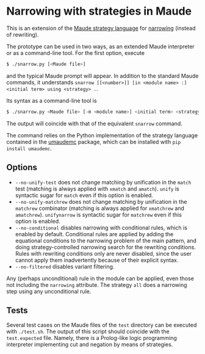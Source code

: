 # Narrowing with strategies in Maude

This is an extension of the [Maude strategy language](https://doi.org/10.1016/j.jlamp.2023.100887) for [narrowing](https://maude.lcc.uma.es/maude-manual/maude-manualch15.html) (instead of rewriting).

The prototype can be used in two ways, as an extended Maude interpreter or as a command-line tool. For the first option, execute
```bash
$ ./snarrow.py [<Maude file>]
```
and the typical Maude prompt will appear. In addition to the standard Maude commands, it understands `snarrow [[<number>]] [in <module name> :] <initial term> using <strategy> .`.

Its syntax as a command-line tool is
```bash
$ ./snarrow.py <Maude file> [-m <module name>] <initial term> <strategy> [--max-sols <number>]
```
The output will coincide with that of the equivalent `snarrow` command.

The command relies on the Python implementation of the strategy language contained in the [umaudemc](https://github.com/fadoss/umaudemc) package, which can be installed with `pip install umaudemc`.


## Options

* `--no-unify-test` does not change matching by unification in the `match` test (matching is always applied with `xmatch` and `amatch`). `unify` is syntactic sugar for `match` even if this option is enabled.
* `--no-unify-matchrew` does not change matching by unification in the `matchrew` combinator (matching is always applied for `xmatchrew` and `amatchrew`). `unifynarrow` is syntactic sugar for `matchrew` even if this option is enabled.
* `--no-conditional` disables narrowing with conditional rules, which is enabled by default. Conditional rules are applied by adding the equational conditions to the narrowing problem of the main pattern, and doing strategy-controlled narrowing search for the rewriting conditions. Rules with rewriting conditions only are never disabled, since the user cannot apply them inadvertently because of their explicit syntax.
* `--no-filtered` disables variant filtering.

Any (perhaps unconditional) rule in the module can be applied, even those not including the `narrowing` attribute. The strategy `all` does a narrowing step using any unconditional rule.


## Tests

Several test cases on the Maude files of the `test` directory can be executed with `./test.sh`. The output of this script should coincide with the `test.expected` file. Namely, there is a Prolog-like logic programming interpreter implementing cut and negation by means of strategies.
